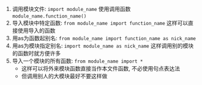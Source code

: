1. 调用模块文件: `import module_name`
    使用调用函数 `module_name.function_name()`
2. 导入模块中特定函数: `from module_name import function_name`
    这样可以直接使用导入的函数
3. 用as为函数起别名: `from module_name import function_name as nick_name`
4. 用as为模块指定别名: `import module_name as nick_name`
    这样调用别的模块的函数时就方便许多
5. 导入一个模块的所有函数: `from module_name import *`
    - 这样可以将外来模块函数直接当作本文件函数, 不必使用句点表达法
    - 但调用别人的大模块最好不要这样做